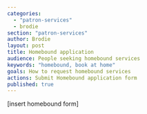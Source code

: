 ```yaml
---
categories: 
  - "patron-services"
  - brodie
section: "patron-services"
author: Brodie
layout: post
title: Homebound application
audience: People seeking homebound services
keywords: "homebound, book at home"
goals: How to request homebound services
actions: Submit Homebound application form
published: true
---
```


[insert homebound form]